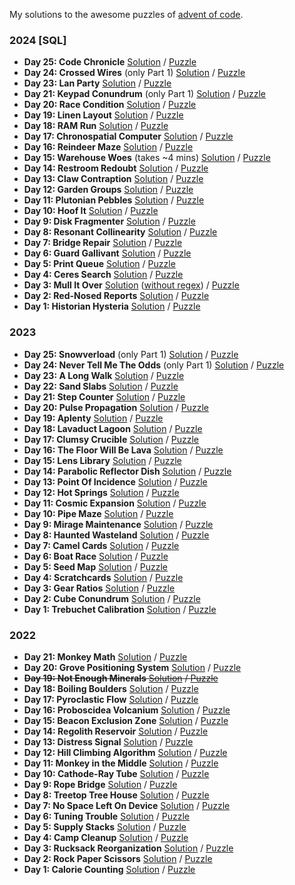 My solutions to the awesome puzzles of [advent of code](https://adventofcode.com/about).

### 2024 [SQL]
- **Day 25: Code Chronicle** [Solution](https://github.com/LennartH/advent-of-code/blob/main/2024/day-25_code-chronicle/solution.sql) / [Puzzle](https://adventofcode.com/2024/day/25)
- **Day 24: Crossed Wires** (only Part 1) [Solution](https://github.com/LennartH/advent-of-code/blob/main/2024/day-24_crossed-wires/solution.sql) / [Puzzle](https://adventofcode.com/2024/day/24)
- **Day 23: Lan Party** [Solution](https://github.com/LennartH/advent-of-code/blob/main/2024/day-23_lan-party/solution.sql) / [Puzzle](https://adventofcode.com/2024/day/23)
- **Day 21: Keypad Conundrum** (only Part 1) [Solution](https://github.com/LennartH/advent-of-code/blob/main/2024/day-21_keypad-conundrum/solution.sql) / [Puzzle](https://adventofcode.com/2024/day/21)
- **Day 20: Race Condition** [Solution](https://github.com/LennartH/advent-of-code/blob/main/2024/day-20_race-condition/solution.sql) / [Puzzle](https://adventofcode.com/2024/day/20)
- **Day 19: Linen Layout** [Solution](https://github.com/LennartH/advent-of-code/blob/main/2024/day-19_linen-layout/solution.sql) / [Puzzle](https://adventofcode.com/2024/day/19)
- **Day 18: RAM Run** [Solution](https://github.com/LennartH/advent-of-code/blob/main/2024/day-18_ram-run/solution.sql) / [Puzzle](https://adventofcode.com/2024/day/18)
- **Day 17: Chronospatial Computer** [Solution](https://github.com/LennartH/advent-of-code/blob/main/2024/day-17_chronospatial-computer/solution.sql) / [Puzzle](https://adventofcode.com/2024/day/17)
- **Day 16: Reindeer Maze** [Solution](https://github.com/LennartH/advent-of-code/blob/main/2024/day-16_reindeer-maze/solution.sql) / [Puzzle](https://adventofcode.com/2024/day/16)
- **Day 15: Warehouse Woes** (takes ~4 mins) [Solution](https://github.com/LennartH/advent-of-code/blob/main/2024/day-15_warehouse-woes/solution.sql) / [Puzzle](https://adventofcode.com/2024/day/15)
- **Day 14: Restroom Redoubt** [Solution](https://github.com/LennartH/advent-of-code/blob/main/2024/day-14_restroom-redoubt/solution.sql) / [Puzzle](https://adventofcode.com/2024/day/14)
- **Day 13: Claw Contraption** [Solution](https://github.com/LennartH/advent-of-code/blob/main/2024/day-13_claw-contraption/solution.sql) / [Puzzle](https://adventofcode.com/2024/day/13)
- **Day 12: Garden Groups** [Solution](https://github.com/LennartH/advent-of-code/blob/main/2024/day-12_garden-groups/solution.sql) / [Puzzle](https://adventofcode.com/2024/day/12)
- **Day 11: Plutonian Pebbles** [Solution](https://github.com/LennartH/advent-of-code/blob/main/2024/day-11_plutonian-pebbles/solution.sql) / [Puzzle](https://adventofcode.com/2024/day/11)
- **Day 10: Hoof It** [Solution](https://github.com/LennartH/advent-of-code/blob/main/2024/day-10_hoof-it/solution.sql) / [Puzzle](https://adventofcode.com/2024/day/10)
- **Day 9: Disk Fragmenter** [Solution](https://github.com/LennartH/advent-of-code/blob/main/2024/day-09_disk-fragmenter/solution.sql) / [Puzzle](https://adventofcode.com/2024/day/9)
- **Day 8: Resonant Collinearity** [Solution](https://github.com/LennartH/advent-of-code/blob/main/2024/day-08_resonant-collinearity/solution.sql) / [Puzzle](https://adventofcode.com/2024/day/8)
- **Day 7: Bridge Repair** [Solution](https://github.com/LennartH/advent-of-code/blob/main/2024/day-07_bridge-repair/solution.sql) / [Puzzle](https://adventofcode.com/2024/day/7)
- **Day 6: Guard Gallivant** [Solution](https://github.com/LennartH/advent-of-code/blob/main/2024/day-06_guard-gallivant/solution.sql) / [Puzzle](https://adventofcode.com/2024/day/6)
- **Day 5: Print Queue** [Solution](https://github.com/LennartH/advent-of-code/blob/main/2024/day-05_print-queue/solution.sql) / [Puzzle](https://adventofcode.com/2024/day/5)
- **Day 4: Ceres Search** [Solution](https://github.com/LennartH/advent-of-code/blob/main/2024/day-04_ceres-search/solution.sql) / [Puzzle](https://adventofcode.com/2024/day/4)
- **Day 3: Mull It Over** [Solution](https://github.com/LennartH/advent-of-code/blob/main/2024/day-03_mull-it-over/solution.sql) ([without regex](https://github.com/LennartH/advent-of-code/blob/main/2024/day-03_mull-it-over/regex_bad.sql)) / [Puzzle](https://adventofcode.com/2024/day/3)
- **Day 2: Red-Nosed Reports** [Solution](https://github.com/LennartH/advent-of-code/blob/main/2024/day-02_red-nosed-reports/solution.sql) / [Puzzle](https://adventofcode.com/2024/day/2)
- **Day 1: Historian Hysteria** [Solution](https://github.com/LennartH/advent-of-code/blob/main/2024/day-01_historian-hysteria/solution.sql) / [Puzzle](https://adventofcode.com/2024/day/1)

### 2023
- **Day 25: Snowverload** (only Part 1) [Solution](https://github.com/LennartH/advent-of-code/blob/main/2023/src/day-25_snowverload/index.ts) / [Puzzle](https://adventofcode.com/2023/day/25)
- **Day 24: Never Tell Me The Odds** (only Part 1) [Solution](https://github.com/LennartH/advent-of-code/blob/main/2023/src/day-24_never-tell-me-the-odds/index.ts) / [Puzzle](https://adventofcode.com/2023/day/24)
- **Day 23: A Long Walk** [Solution](https://github.com/LennartH/advent-of-code/blob/main/2023/src/day-23_a-long-walk/index.ts) / [Puzzle](https://adventofcode.com/2023/day/23)
- **Day 22: Sand Slabs** [Solution](https://github.com/LennartH/advent-of-code/blob/main/2023/src/day-22_sand-slabs/index.ts) / [Puzzle](https://adventofcode.com/2023/day/22)
- **Day 21: Step Counter** [Solution](https://github.com/LennartH/advent-of-code/blob/main/2023/src/day-21_step-counter/index.ts) / [Puzzle](https://adventofcode.com/2023/day/21)
- **Day 20: Pulse Propagation** [Solution](https://github.com/LennartH/advent-of-code/blob/main/2023/src/day-20_pulse-propagation/index.ts) / [Puzzle](https://adventofcode.com/2023/day/20)
- **Day 19: Aplenty** [Solution](https://github.com/LennartH/advent-of-code/blob/main/2023/src/day-19_aplenty/index.ts) / [Puzzle](https://adventofcode.com/2023/day/19)
- **Day 18: Lavaduct Lagoon** [Solution](https://github.com/LennartH/advent-of-code/blob/main/2023/src/day-18_lavaduct-lagoon/index.ts) / [Puzzle](https://adventofcode.com/2023/day/18)
- **Day 17: Clumsy Crucible** [Solution](https://github.com/LennartH/advent-of-code/blob/main/2023/src/day-17_clumsy-crucible/index.ts) / [Puzzle](https://adventofcode.com/2023/day/17)
- **Day 16: The Floor Will Be Lava** [Solution](https://github.com/LennartH/advent-of-code/blob/main/2023/src/day-16_the-floor-will-be-lava/index.ts) / [Puzzle](https://adventofcode.com/2023/day/16)
- **Day 15: Lens Library** [Solution](https://github.com/LennartH/advent-of-code/blob/main/2023/src/day-15_lens-library/index.ts) / [Puzzle](https://adventofcode.com/2023/day/15)
- **Day 14: Parabolic Reflector Dish** [Solution](https://github.com/LennartH/advent-of-code/blob/main/2023/src/day-14_parabolic-reflector-dish/index.ts) / [Puzzle](https://adventofcode.com/2023/day/14)
- **Day 13: Point Of Incidence** [Solution](https://github.com/LennartH/advent-of-code/blob/main/2023/src/day-13_point-of-incidence/index.ts) / [Puzzle](https://adventofcode.com/2023/day/13)
- **Day 12: Hot Springs** [Solution](https://github.com/LennartH/advent-of-code/blob/main/2023/src/day-12_hot-springs/index.ts) / [Puzzle](https://adventofcode.com/2023/day/12)
- **Day 11: Cosmic Expansion** [Solution](https://github.com/LennartH/advent-of-code/blob/main/2023/src/day-11_cosmic-expansion/index.ts) / [Puzzle](https://adventofcode.com/2023/day/11)
- **Day 10: Pipe Maze** [Solution](https://github.com/LennartH/advent-of-code/blob/main/2023/src/day-10_pipe-maze/index.ts) / [Puzzle](https://adventofcode.com/2023/day/10)
- **Day 9: Mirage Maintenance** [Solution](https://github.com/LennartH/advent-of-code/blob/main/2023/src/day-09_mirage-maintenance/index.ts) / [Puzzle](https://adventofcode.com/2023/day/9)
- **Day 8: Haunted Wasteland** [Solution](https://github.com/LennartH/advent-of-code/blob/main/2023/src/day-08_haunted-wasteland/index.ts) / [Puzzle](https://adventofcode.com/2023/day/8)
- **Day 7: Camel Cards** [Solution](https://github.com/LennartH/advent-of-code/blob/main/2023/src/day-07_camel-cards/index.ts) / [Puzzle](https://adventofcode.com/2023/day/7)
- **Day 6: Boat Race** [Solution](https://github.com/LennartH/advent-of-code/blob/main/2023/src/day-06_boat-race/index.ts) / [Puzzle](https://adventofcode.com/2023/day/6)
- **Day 5: Seed Map** [Solution](https://github.com/LennartH/advent-of-code/blob/main/2023/src/day-05_seed-map/index.ts) / [Puzzle](https://adventofcode.com/2023/day/5)
- **Day 4: Scratchcards** [Solution](https://github.com/LennartH/advent-of-code/blob/main/2023/src/day-04_scratchcards/index.ts) / [Puzzle](https://adventofcode.com/2023/day/4)
- **Day 3: Gear Ratios** [Solution](https://github.com/LennartH/advent-of-code/blob/main/2023/src/day-01_trebuchet-calibration/index.ts) / [Puzzle](https://adventofcode.com/2023/day/3)
- **Day 2: Cube Conundrum** [Solution](https://github.com/LennartH/advent-of-code/blob/main/2023/src/day-02_cube-conundrum/index.ts) / [Puzzle](https://adventofcode.com/2023/day/2)
- **Day 1: Trebuchet Calibration** [Solution](https://github.com/LennartH/advent-of-code/blob/main/2023/src/day-01_trebuchet-calibration/index.ts) / [Puzzle](https://adventofcode.com/2023/day/1)

### 2022
- **Day 21: Monkey Math** [Solution](https://github.com/LennartH/advent-of-code/blob/main/2022/src/day-21_monkey-math/index.ts) / [Puzzle](https://adventofcode.com/2022/day/21)
- **Day 20: Grove Positioning System** [Solution](https://github.com/LennartH/advent-of-code/blob/main/2022/src/day-20_grove-positioning-system/index.ts) / [Puzzle](https://adventofcode.com/2022/day/20)
- ~~**Day 19: Not Enough Minerals** [Solution](https://github.com/LennartH/advent-of-code/blob/main/2022/src/day-19_not-enough-minerals/index.ts) / [Puzzle](https://adventofcode.com/2022/day/19)~~
- **Day 18: Boiling Boulders** [Solution](https://github.com/LennartH/advent-of-code/blob/main/2022/src/day-18_boiling-boulders/index.ts) / [Puzzle](https://adventofcode.com/2022/day/18)
- **Day 17: Pyroclastic Flow** [Solution](https://github.com/LennartH/advent-of-code/blob/main/2022/src/day-17_pyroclastic-flow/index.ts) / [Puzzle](https://adventofcode.com/2022/day/17)
- **Day 16: Proboscidea Volcanium** [Solution](https://github.com/LennartH/advent-of-code/blob/main/2022/src/day-16_proboscidea-volcanium/index.ts) / [Puzzle](https://adventofcode.com/2022/day/16)
- **Day 15: Beacon Exclusion Zone** [Solution](https://github.com/LennartH/advent-of-code/blob/main/2022/src/day-15_beacon-exclusion-zone/index.ts) / [Puzzle](https://adventofcode.com/2022/day/15)
- **Day 14: Regolith Reservoir** [Solution](https://github.com/LennartH/advent-of-code/blob/main/2022/src/day-14_regolith-reservoir/index.ts) / [Puzzle](https://adventofcode.com/2022/day/14)
- **Day 13: Distress Signal** [Solution](https://github.com/LennartH/advent-of-code/blob/main/2022/src/day-13_distress-signal/index.ts) / [Puzzle](https://adventofcode.com/2022/day/13)
- **Day 12: Hill Climbing Algorithm** [Solution](https://github.com/LennartH/advent-of-code/blob/main/2022/src/day-12_hill-climbing-algorithm/index.ts) / [Puzzle](https://adventofcode.com/2022/day/12)
- **Day 11: Monkey in the Middle** [Solution](https://github.com/LennartH/advent-of-code/blob/main/2022/src/day-11_monkey-in-the-middle/index.ts) / [Puzzle](https://adventofcode.com/2022/day/11)
- **Day 10: Cathode-Ray Tube** [Solution](https://github.com/LennartH/advent-of-code/blob/main/2022/src/day-10_cathode-ray-tube.ts) / [Puzzle](https://adventofcode.com/2022/day/10)
- **Day 9: Rope Bridge** [Solution](https://github.com/LennartH/advent-of-code/blob/main/2022/src/day-9_rope-bridge.ts) / [Puzzle](https://adventofcode.com/2022/day/9)
- **Day 8: Treetop Tree House** [Solution](https://github.com/LennartH/advent-of-code/blob/main/2022/src/day-8_treetop-tree-house.ts) / [Puzzle](https://adventofcode.com/2022/day/8)
- **Day 7: No Space Left On Device** [Solution](https://github.com/LennartH/advent-of-code/blob/main/2022/src/day-7_no-space-left-on-device.ts) / [Puzzle](https://adventofcode.com/2022/day/7)
- **Day 6: Tuning Trouble** [Solution](https://github.com/LennartH/advent-of-code/blob/main/2022/src/day-6_tuning-trouble.ts) / [Puzzle](https://adventofcode.com/2022/day/6)
- **Day 5: Supply Stacks** [Solution](https://github.com/LennartH/advent-of-code/blob/main/2022/src/day-5_supply-stacks.ts) / [Puzzle](https://adventofcode.com/2022/day/5)
- **Day 4: Camp Cleanup** [Solution](https://github.com/LennartH/advent-of-code/blob/main/2022/src/day-4_camp-cleanup.ts) / [Puzzle](https://adventofcode.com/2022/day/4)
- **Day 3: Rucksack Reorganization** [Solution](https://github.com/LennartH/advent-of-code/blob/main/2022/src/day-3_rucksack_reorganization.ts) / [Puzzle](https://adventofcode.com/2022/day/3)
- **Day 2: Rock Paper Scissors** [Solution](https://github.com/LennartH/advent-of-code/blob/main/2022/src/day-2_rock-paper-scissors.ts) / [Puzzle](https://adventofcode.com/2022/day/2)
- **Day 1: Calorie Counting** [Solution](https://github.com/LennartH/advent-of-code/blob/main/2022/src/day-1_calorie-counting.ts) / [Puzzle](https://adventofcode.com/2022/day/1)

